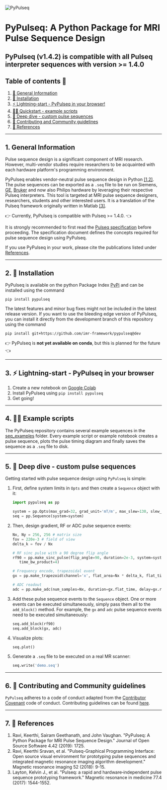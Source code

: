 <p align="center">

![PyPulseq](logo.png)

</p>

# PyPulseq: A Python Package for MRI Pulse Sequence Design

## PyPulseq (v1.4.2) is compatible with all Pulseq interpreter sequences with version >= 1.4.0

## Table of contents 🧾

1. [📃 General Information][section-general-info]
2. [🔨 Installation][section-installation]
3. [⚡ Lightning-start - PyPulseq in your browser!][section-lightning-start]
4. [🏃‍♂ Quickstart - example scripts][section-quickstart-examples]
5. [🤿 Deep dive - custom pulse sequences][section-deep-dive]
6. [👥 Contributing and Community guidelines][section-contributing]
7. [📖 References][section-references]

---

## 1. General Information

Pulse sequence design is a significant component of MRI research. However, multi-vendor studies require researchers to
be acquainted with each hardware platform's programming environment.

PyPulseq enables vendor-neutral pulse sequence design in Python [[1,2]][section-references]. The pulse sequences can be
exported as a `.seq` file to be run on Siemens, [GE], [Bruker] and now also Philips hardware by leveraging their respective Pulseq interpreters. This tool is targeted at MRI pulse sequence designers, researchers, students and other interested
users. It is a translation of the Pulseq framework originally written in Matlab [[3]][section-references].

👉 Currently, PyPulseq is compatible with Pulseq >= 1.4.0. 👈

It is strongly recommended to first read the [Pulseq specification]  before proceeding. The specification
document defines the concepts required for pulse sequence design using PyPulseq.

If you use PyPulseq in your work, please cite the publications listed under [References][section-references].

---

## 2. 🔨 Installation

PyPulseq is available on the python Package Index [PyPi](https://pypi.org/project/pypulseq/) and can be installed using the command

`pip install pypulseq`

The latest features and minor bug fixes might not be included in the latest release version. If you want to use the bleeding edge version of PyPulseq, you can install it directly from the development branch of this repository using the command

`pip install git+https://github.com/imr-framework/pypulseq@dev`

👉 PyPulseq is **not yet available on conda**, but this is planned for the future 👈

---

## 3. ⚡ Lightning-start - PyPulseq in your browser

1. Create a new notebook on [Google Colab][google-colab]
2. Install PyPulseq using `pip install pypulseq`
3. Get going!

---

## 4. 🏃‍♂ Example scripts

The PyPulseq repository contains several example sequences in the [seq_examples](/pypulseq/seq_examples/) folder. Every example script or example notebook creates a pulse sequence, plots the pulse timing diagram and finally saves the sequence as a `.seq` file to disk.

---

## 5. 🤿 Deep dive - custom pulse sequences

Getting started with pulse sequence design using `PyPulseq` is simple:

1. First, define system limits in `Opts` and then create a `Sequence` object with it:

    ```python
    import pypulseq as pp

    system = pp.Opts(max_grad=32, grad_unit='mT/m', max_slew=130, slew_unit='mT/m/ms')
    seq = pp.Sequence(system=system)
    ```

2. Then, design gradient, RF or ADC pulse sequence events:

    ```python
    Nx, Ny = 256, 256 # matrix size
    fov = 220e-3 # field of view
    delta_k = fov / Nx

    # RF sinc pulse with a 90 degree flip angle
    rf90 = pp.make_sinc_pulse(flip_angle=90, duration=2e-3, system=system, slice_thickness=5e-3, apodization=0.5,
       time_bw_product=4)

    # Frequency encode, trapezoidal event
    gx = pp.make_trapezoid(channel='x', flat_area=Nx * delta_k, flat_time=6.4e-3, system=system)

    # ADC readout
    adc = pp.make_adc(num_samples=Nx, duration=gx.flat_time, delay=gx.rise_time, system=system)
    ```

3. Add these pulse sequence events to the `Sequence` object. One or more events can be executed simultaneously, simply pass them all to the `add_block()` method. For example, the `gx` and `adc` pulse sequence events need to be executed simultaneously:

    ```python
    seq.add_block(rf90)
    seq.add_block(gx, adc)
    ```

4. Visualize plots:

    ```python
    seq.plot()
    ```

5. Generate a `.seq` file to be executed on a real MR scanner:

    ```python
    seq.write('demo.seq')
    ```

---

## 6. 👥 Contributing and Community guidelines

`PyPulseq` adheres to a code of conduct adapted from the [Contributor Covenant] code of conduct.
Contributing guidelines can be found [here][contrib-guidelines].

---

## 7. 📖 References

1. Ravi, Keerthi, Sairam Geethanath, and John Vaughan. "PyPulseq: A Python Package for MRI Pulse Sequence Design."
Journal of Open Source Software 4.42 (2019): 1725.
2. Ravi, Keerthi Sravan, et al. "Pulseq-Graphical Programming Interface: Open source visual environment for prototyping
pulse sequences and integrated magnetic resonance imaging algorithm development." Magnetic resonance imaging 52 (2018):
9-15.
3. Layton, Kelvin J., et al. "Pulseq: a rapid and hardware‐independent pulse sequence prototyping framework." Magnetic
resonance in medicine 77.4 (2017): 1544-1552.

[Bruker]: https://github.com/pulseq/bruker_interpreter
[Contributor Covenant]: http://contributor-covenant.org
[GE]: https://toppemri.github.io
[Pulseq specification]: https://pulseq.github.io/specification.pdf
[contrib-guidelines]: https://github.com/imr-framework/pypulseq/blob/master/CONTRIBUTING.md
[google-colab]: https://colab.research.google.com/
[section-general-info]: #1-general-information
[section-contributing]: #7--contributing-and-community-guidelines
[section-deep-dive]: #6--deep-dive---custom-pulse-sequences
[section-installation]: #3--installation
[section-lightning-start]: #4--lightning-start---pypulseq-in-your-browser
[section-quickstart-examples]: #5--quickstart---example-scripts
[section-references]: #8--references
